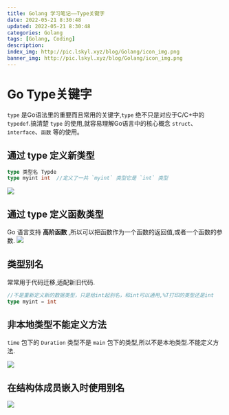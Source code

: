 ```yaml
---
title: Golang 学习笔记——Type关键字
date: 2022-05-21 8:30:48
updated: 2022-05-21 8:30:48
categories: Golang
tags: [Golang, Coding]
description: 
index_img: http://pic.lskyl.xyz/blog/Golang/icon_img.png
banner_img: http://pic.lskyl.xyz/blog/Golang/icon_img.png
---
```


# Go Type关键字

`type` 是Go语法里的重要而且常用的关键字,`type` 绝不只是对应于C/C+中的 `typedef`.搞清楚 `type` 的使用,就容易理解Go语言中的核心概念 `struct`、`interface`、`函数` 等的使用。

## 通过 type 定义新类型

```go
type 类型名 Typde
type myint int  //定义了一共 `myint` 类型它是 `int` 类型
```

![](http://pic.lskyl.xyz/blog/Golang/type-2.png)  

## 通过 type 定义函数类型

Go 语言支持 **高阶函数** ,所以可以把函数作为一个函数的返回值,或者一个函数的参数.
![](http://pic.lskyl.xyz/blog/Golang/type-1.png)  

## 类型别名

常常用于代码迁移,适配新旧代码.

```go
//不是重新定义新的数据类型，只是给int起别名，和int可以通用,%T打印的类型还是int
type myint = int 
```

## 非本地类型不能定义方法

`time` 包下的 `Duration` 类型不是 `main` 包下的类型,所以不是本地类型.不能定义方法.

![](http://pic.lskyl.xyz/blog/Golang/type-3.png)  

## 在结构体成员嵌入时使用别名

![](http://pic.lskyl.xyz/blog/Golang/type-4.png)  
